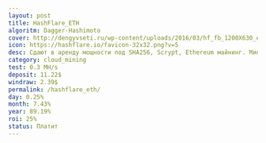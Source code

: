 ```yaml
---
layout: post
title: HashFlare_ETH
algoritm: Dagger-Hashimoto
cover: http://dengyvseti.ru/wp-content/uploads/2016/03/hf_fb_1200X630_eng-1024x538.png
icon: https://hashflare.io/favicon-32x32.png?v=5
desc: Сдают в аренду мощности под SHA256, Scrypt, Ethereum майнинг. Минимальная сумма вывода 0.0004 BTC/0.0007 ETH (включая комиссию). Комиссия за вывод средств составляет 0.0003 BTC/0.0006 ETH. Функция автоматического реинвеста.
category: cloud_mining
test: 0.3 MH/s
deposit: 11.22$
windraw: 2.39$
permalink: /hashflare_eth/
day: 0.25%
month: 7.43%
year: 89.19%
roi: 25%
status: Платит
---
```

